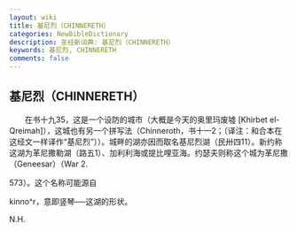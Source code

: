 ```yaml
---
layout: wiki
title: 基尼烈（CHINNERETH）
categories: NewBibleDictionary
description: 圣经新词典: 基尼烈（CHINNERETH）
keywords: 基尼烈, CHINNERETH
comments: false
---
```


## 基尼烈（CHINNERETH）

　　在书十九35，这是一个设防的城市（大概是今天的奥里玛废墟 [Khirbet el-Qreimah]），这城也有另一个拼写法（Chinneroth，书十一2；〔译注：和合本在这经文一样译作“基尼烈”〕）。城畔的湖亦因而取名基尼烈湖（民卅四11）。新约称这湖为革尼撒勒湖（路五1）、加利利海或提比哩亚海。约瑟夫则称这个城为革尼撒（Geneesar）（War 2.

573）。这个名称可能源自

kinno^r，意即竖琴──这湖的形状。

N.H.







